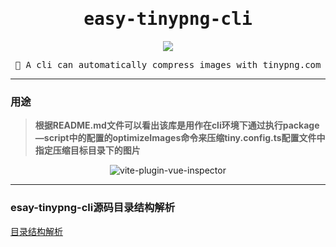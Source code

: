 <h1 align="center"><samp>easy-tinypng-cli</samp></h1>

<p align="center"><a href="https://github.com/sudongyuer/easy-tinypng-cli/tree/master"><img src="https://img.shields.io/badge/-Github-black.svg" /></a></p>

<p align="center"><samp>🐼 A cli can automatically compress images with tinypng.com</samp></p>

---

### 用途

> ​	**根据README.md文件可以看出该库是用作在cli环境下通过执行package—script中的配置的optimizeImages命令来压缩tiny.config.ts配置文件中指定压缩目标目录下的图片**



<p align="center">
<img src="https://git.poker/sudongyuer/image-bed/blob/master/20220731/easy-tinypng-cli-preview.xkrdjpi00ao.gif?raw=true" alt="vite-plugin-vue-inspector">
</p>



---

### esay-tinypng-cli源码目录结构解析

[目录结构解析](./dict_struct.md)



